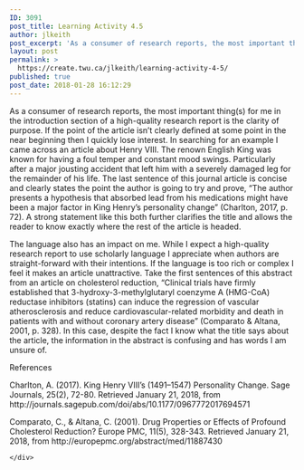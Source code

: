 ```yaml
---
ID: 3091
post_title: Learning Activity 4.5
author: jlkeith
post_excerpt: 'As a consumer of research reports, the most important thing(s) for me in the introduction section of a high-quality research report is the clarity of purpose. If the point of the article isn&rsquo;t clearly defined at some point in the near beginning then I quickly lose interest. In searching for an example I came across [&hellip;]'
layout: post
permalink: >
  https://create.twu.ca/jlkeith/learning-activity-4-5/
published: true
post_date: 2018-01-28 16:12:29
---
```

<p>As a consumer of research reports, the most important thing(s) for me in the introduction section of a high-quality research report is the clarity of purpose. If the point of the article isn’t clearly defined at some point in the near beginning then I quickly lose interest. In searching for an example I came across an article about Henry VIII. The renown English King was known for having a foul temper and constant mood swings. Particularly after a major jousting accident that left him with a severely damaged leg for the remainder of his life. The last sentence of this journal article is concise and clearly states the point the author is going to try and prove, “The author presents a hypothesis that absorbed lead from his medications might have been a major factor in King Henry’s personality change” (Charlton, 2017, p. 72). A strong statement like this both further clarifies the title and allows the reader to know exactly where the rest of the article is headed.</p>
<p>	The language also has an impact on me. While I expect a high-quality research report to use scholarly language I appreciate when authors are straight-forward with their intentions. If the language is too rich or complex I feel it makes an article unattractive. Take the first sentences of this abstract from an article on cholesterol reduction, “Clinical trials have firmly established that 3-hydroxy-3-methylglutaryl coenzyme A (HMG-CoA) reductase inhibitors (statins) can induce the regression of vascular atherosclerosis and reduce cardiovascular-related morbidity and death in patients with and without coronary artery disease” (Comparato &amp; Altana, 2001, p. 328). In this case, despite the fact I know what the title says about the article, the information in the abstract is confusing and has words I am unsure of.</p>
<p>References</p>
<p>Charlton, A. (2017). King Henry VIII’s (1491–1547) Personality Change. Sage Journals, 25(2), 72-80. Retrieved January 21, 2018, from http://journals.sagepub.com/doi/abs/10.1177/0967772017694571</p>
<p>Comparato, C., &amp; Altana, C. (2001). Drug Properties or Effects of Profound Cholesterol Reduction? Europe PMC, 11(5), 328-343. Retrieved January 21, 2018, from http://europepmc.org/abstract/med/11887430</p>
<div id="themify_builder_content-45" data-postid="45" class="themify_builder_content themify_builder_content-45 themify_builder">

    </div>
<!-- /themify_builder_content -->